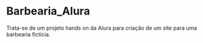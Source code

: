 # Barbearia_Alura
Trata-se de um projeto hands on da Alura para criação de um site para uma barbearia fictícia.
